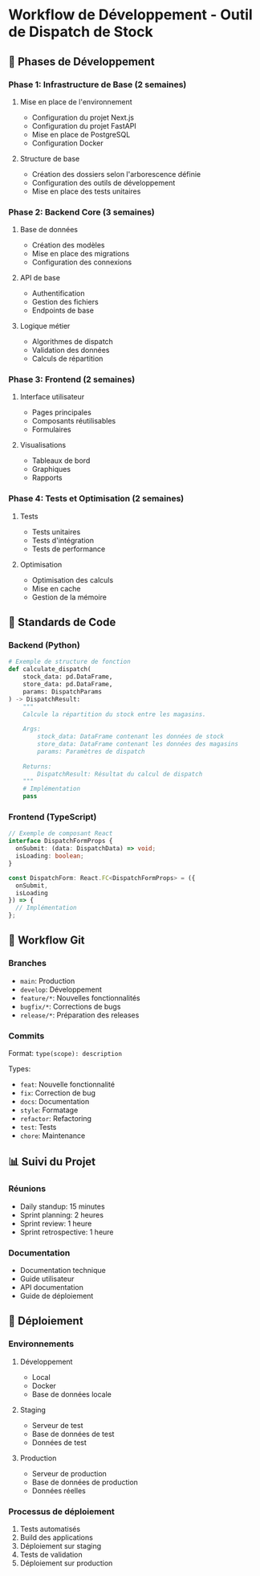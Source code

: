 # Workflow de Développement - Outil de Dispatch de Stock

## 🚀 Phases de Développement

### Phase 1: Infrastructure de Base (2 semaines)
1. Mise en place de l'environnement
   - Configuration du projet Next.js
   - Configuration du projet FastAPI
   - Mise en place de PostgreSQL
   - Configuration Docker

2. Structure de base
   - Création des dossiers selon l'arborescence définie
   - Configuration des outils de développement
   - Mise en place des tests unitaires

### Phase 2: Backend Core (3 semaines)
1. Base de données
   - Création des modèles
   - Mise en place des migrations
   - Configuration des connexions

2. API de base
   - Authentification
   - Gestion des fichiers
   - Endpoints de base

3. Logique métier
   - Algorithmes de dispatch
   - Validation des données
   - Calculs de répartition

### Phase 3: Frontend (2 semaines)
1. Interface utilisateur
   - Pages principales
   - Composants réutilisables
   - Formulaires

2. Visualisations
   - Tableaux de bord
   - Graphiques
   - Rapports

### Phase 4: Tests et Optimisation (2 semaines)
1. Tests
   - Tests unitaires
   - Tests d'intégration
   - Tests de performance

2. Optimisation
   - Optimisation des calculs
   - Mise en cache
   - Gestion de la mémoire

## 📝 Standards de Code

### Backend (Python)
```python
# Exemple de structure de fonction
def calculate_dispatch(
    stock_data: pd.DataFrame,
    store_data: pd.DataFrame,
    params: DispatchParams
) -> DispatchResult:
    """
    Calcule la répartition du stock entre les magasins.
    
    Args:
        stock_data: DataFrame contenant les données de stock
        store_data: DataFrame contenant les données des magasins
        params: Paramètres de dispatch
    
    Returns:
        DispatchResult: Résultat du calcul de dispatch
    """
    # Implémentation
    pass
```

### Frontend (TypeScript)
```typescript
// Exemple de composant React
interface DispatchFormProps {
  onSubmit: (data: DispatchData) => void;
  isLoading: boolean;
}

const DispatchForm: React.FC<DispatchFormProps> = ({
  onSubmit,
  isLoading
}) => {
  // Implémentation
};
```

## 🔄 Workflow Git

### Branches
- `main`: Production
- `develop`: Développement
- `feature/*`: Nouvelles fonctionnalités
- `bugfix/*`: Corrections de bugs
- `release/*`: Préparation des releases

### Commits
Format: `type(scope): description`

Types:
- `feat`: Nouvelle fonctionnalité
- `fix`: Correction de bug
- `docs`: Documentation
- `style`: Formatage
- `refactor`: Refactoring
- `test`: Tests
- `chore`: Maintenance

## 📊 Suivi du Projet

### Réunions
- Daily standup: 15 minutes
- Sprint planning: 2 heures
- Sprint review: 1 heure
- Sprint retrospective: 1 heure

### Documentation
- Documentation technique
- Guide utilisateur
- API documentation
- Guide de déploiement

## 🚀 Déploiement

### Environnements
1. Développement
   - Local
   - Docker
   - Base de données locale

2. Staging
   - Serveur de test
   - Base de données de test
   - Données de test

3. Production
   - Serveur de production
   - Base de données de production
   - Données réelles

### Processus de déploiement
1. Tests automatisés
2. Build des applications
3. Déploiement sur staging
4. Tests de validation
5. Déploiement sur production 